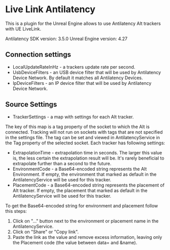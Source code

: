 # Live Link Antilatency

This is a plugin for the Unreal Engine allows to use Antilatency Alt trackers with UE LiveLink. 

Antilatency SDK version: 3.5.0
Unreal Engine version: 4.27

## Connection settings
* LocalUpdateRateInHz - a trackers update rate per second.
* UsbDeviceFilters - an USB device filter that will be used by Antilatency Device Network. By default it matches all Antilatency Devices.
* IpDeviceFilters - an IP device filter that will be used by Antilatency Device Network.

## Source Settings
* TrackerSettings - a map with settings for each Alt tracker.

The key of this map is a tag property of the socket to which the Alt is connected. Tracking will not run on sockets with tags that are not specified in the settings file. The tag can be set and viewed in AntilatencyService in the Tag property of the selected socket. Each tracker has following settings:
* ExtrapolationTime - extrapolation time in seconds. The larger this value is, the less certain the extrapolation result will be. It's rarely beneficial to extrapolate further than a second to the future.
* EnvironmentCode - a Base64-encoded string represents the Alt Environment. If empty, the environment that marked as default in the AntilatencyService will be used for this tracker.
* PlacementCode - a Base64-encoded string represents the placement of Alt tracker. If empty, the placement that marked as default in the AntilatencyService will be used for this tracker.

To get the Base64-encoded string for environment and placement follow this steps:
1. Click on "..." button next to the environment or placement name in the AntilatencyService.
2. Click on "Share" or "Copy link".
3. Paste the link as the value and remove excess information, leaving only the Placement code (the value between data= and &name).